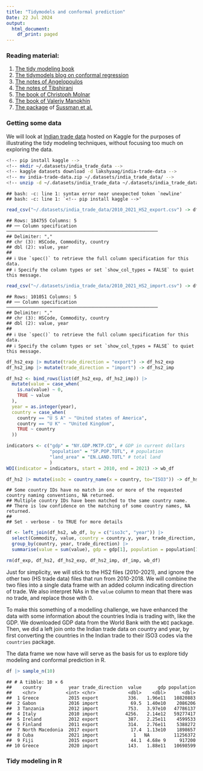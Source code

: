 ```yaml
---
title: "Tidymodels and conformal prediction"
Date: 22 Jul 2024
output:
  html_document:
    df_print: paged
---
```





### Reading material:

1.  [The tidy modeling book](https://www.tmwr.org/)
2.  [The tidymodels blog on conformal regression](https://www.tidymodels.org/learn/models/conformal-regression/)
3.  [The notes of Angelopoulos](https://arxiv.org/abs/2107.07511)
4.  [The notes of Tibshirani](https://www.stat.berkeley.edu/~ryantibs/statlearn-s23/lectures/conformal.pdf)
5.  [The book of Christoph Molnar](https://christophmolnar.com/books/conformal-prediction/)
6.  [The book of Valeriy Manokhin](https://maven.com/valeriy-manokhin/applied-conformal-prediction)
7.  [The package](https://github.com/herbps10/AdaptiveConformal) of [Sussman et al.](https://arxiv.org/abs/2312.00448)

### Getting some data

We will look at [Indian trade data](https://www.kaggle.com/datasets/lakshyaag/india-trade-data) hosted on Kaggle for the purposes of illustrating the tidy modeling techniques, without focusing too much on exploring the data.


``` bash
<!-- pip install kaggle -->
<!-- mkdir ~/.datasets/india_trade_data -->
<!-- kaggle datasets download -d lakshyaag/india-trade-data -->
<!-- mv india-trade-data.zip ~/.datasets/india_trade_data/ -->
<!-- unzip -d ~/.datasets/india_trade_data ~/.datasets/india_trade_data/india-trade-data.zip  -->
```

```
## bash: -c: line 1: syntax error near unexpected token `newline'
## bash: -c: line 1: `<!-- pip install kaggle -->'
```



``` r
read_csv("~/.datasets/india_trade_data/2010_2021_HS2_export.csv") -> df_hs2_exp
```

```
## Rows: 184755 Columns: 5
## ── Column specification ────────────────────────────────────────────────────────
## Delimiter: ","
## chr (3): HSCode, Commodity, country
## dbl (2): value, year
## 
## ℹ Use `spec()` to retrieve the full column specification for this data.
## ℹ Specify the column types or set `show_col_types = FALSE` to quiet this message.
```

``` r
read_csv("~/.datasets/india_trade_data/2010_2021_HS2_import.csv") -> df_hs2_imp
```

```
## Rows: 101051 Columns: 5
## ── Column specification ────────────────────────────────────────────────────────
## Delimiter: ","
## chr (3): HSCode, Commodity, country
## dbl (2): value, year
## 
## ℹ Use `spec()` to retrieve the full column specification for this data.
## ℹ Specify the column types or set `show_col_types = FALSE` to quiet this message.
```

``` r
df_hs2_exp |> mutate(trade_direction = "export") -> df_hs2_exp
df_hs2_imp |> mutate(trade_direction = "import") -> df_hs2_imp

df_hs2 <- bind_rows(list(df_hs2_exp, df_hs2_imp)) |> 
  mutate(value = case_when(
    is.na(value) ~ 0,
    TRUE ~ value
  ),
  year = as.integer(year),
  country = case_when(
    country == "U S A" ~ "United states of America",
    country == "U K" ~ "United Kingdom",
    TRUE ~ country
  ))

indicators <- c("gdp" = "NY.GDP.MKTP.CD", # GDP in current dollars
                "population" = "SP.POP.TOTL", # population
                "land_area" = "EN.LAND.TOTL" # total land
                )
WDI(indicator = indicators, start = 2010, end = 2021) -> wb_df

df_hs2 |> mutate(iso3c = country_name(x = country, to="ISO3")) -> df_hs2
```

```
## Some country IDs have no match in one or more of the requested country naming conventions, NA returned.
## Multiple country IDs have been matched to the same country name.
## There is low confidence on the matching of some country names, NA returned.
## 
## Set - verbose - to TRUE for more details
```

``` r
df <- left_join(df_hs2, wb_df, by = c("iso3c", "year")) |> 
  select(Commodity, value, country = country.y, year, trade_direction, iso3c, gdp, population) |> 
  group_by(country, year, trade_direction) |> 
  summarise(value = sum(value), gdp = gdp[1], population = population[1], .groups = "drop")

rm(df_exp, df_hs2, df_hs2_exp, df_hs2_imp, df_imp, wb_df)
```

Just for simplicity, we will stick to the HS2 files (2010-2021), and ignore the other two (HS trade data) files that run from 2010-2018. We will combine the two files into a single data frame with an added column indicating direction of trade. We also interpret NAs in the `value` column to mean that there was no trade, and replace those with 0.

To make this something of a modelling challenge, we have enhanced the data with some information about the countries India is trading with, like the GDP. We downloaded GDP data from the World Bank with the `WDI` package. Then, we did a left join onto the Indian trade data on country and year, by first converting the countries in the Indian trade to their ISO3 codes via the `countries` package.

The data frame we now have will serve as the basis for us to explore tidy modeling and conformal prediction in R.


``` r
df |> sample_n(10)
```

```
## # A tibble: 10 × 6
##    country          year trade_direction  value      gdp population
##    <chr>           <int> <chr>            <dbl>    <dbl>      <dbl>
##  1 Greece           2015 export           336.   1.96e11   10820883
##  2 Gabon            2016 import            69.5  1.40e10    2086206
##  3 Tanzania         2012 import           753.   3.97e10   47786137
##  4 Italy            2010 import          4256.   2.14e12   59277417
##  5 Ireland          2012 export           387.   2.25e11    4599533
##  6 Finland          2011 export           314.   2.76e11    5388272
##  7 North Macedonia  2017 export            17.4  1.13e10    1898657
##  8 Cuba             2021 import             1   NA         11256372
##  9 Fiji             2015 export            44.1  4.68e 9     917200
## 10 Greece           2020 import           143.   1.88e11   10698599
```


### Tidy modeling in R

